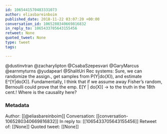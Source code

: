 ```yaml
---
id: 1065441570483331073
author: eliasbareinboim
published_date: 2018-11-22 03:07:20 +00:00
conversation_id: 1065280340669816832
in_reply_to: 1065433705643155456
retweet: None
quoted_tweet: None
type: tweet
tags:

---
```


@dustinvtran @zacharylipton @CsabaSzepesvari @GaryMarcus @earnmyturns @yudapearl @ShalitUri Rec systems: Sure, we can randomize the assign., get samples from P(Y|do(X)), and estimate E^[Y|do(X)]. Fundamentally, I think that if we assume away Fisher’s random, Bernoulli could prove that the emp. E[Y | do(X)] -&gt; to the truth in the 18th cent.! Where is the causality here?

### Metadata

Author: [[@eliasbareinboim]]
Conversation: [[conversation-1065280340669816832]]
In reply to: [[1065433705643155456]]
Retweet of: [[None]]
Quoted tweet: [[None]]

